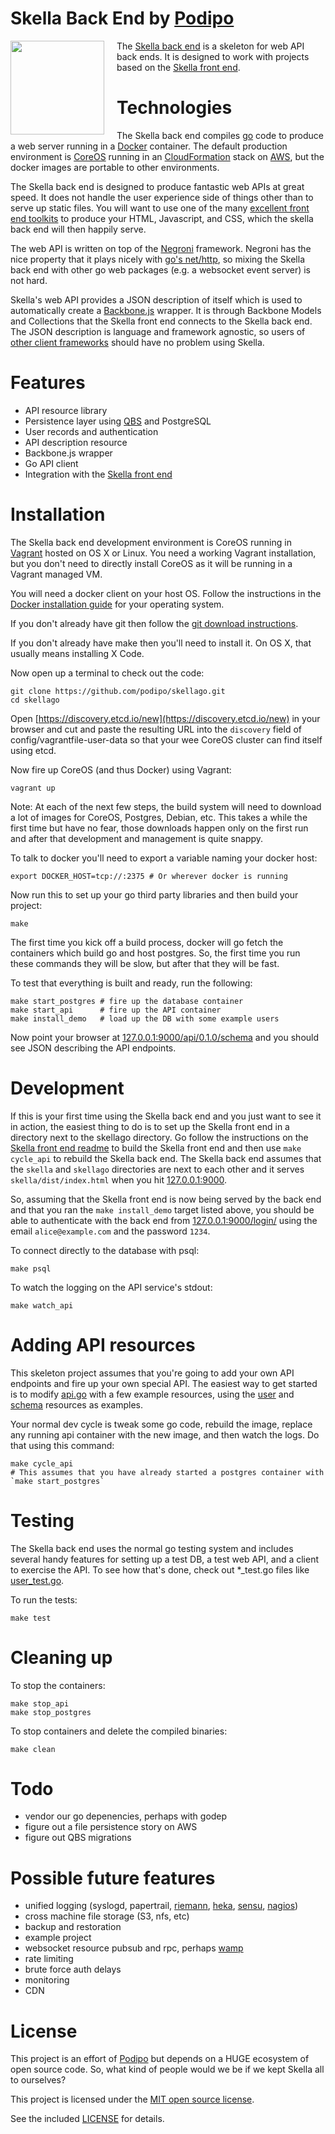 # Skella Back End by [Podipo](http://podipo.com/)

<div style="text-align: center;">
	<img width="150" style="float: left; margin: 0 20px 2px 0;"  src="http://podipo.github.io/skella/images/Skella-logo-300.png" /> 
</div>

The [Skella back end](https://github.com/podipo/skellago/) is a skeleton for web API back ends.  It is designed to work with projects based on the [Skella front end](https://github.com/podipo/skella/).

# Technologies

The Skella back end compiles [go](http://golang.org/) code to produce a web server running in a [Docker](https://www.docker.com) container.  The default production environment is [CoreOS](https://coreos.com/) running in an [CloudFormation](https://aws.amazon.com/cloudformation/) stack on [AWS](http://aws.amazon.com/), but the docker images are portable to other environments.

The Skella back end is designed to produce fantastic web APIs at great speed. It does not handle the user experience side of things other than to serve up static files.  You will want to use one of the many [excellent front end toolkits](https://github.com/podipo/skella/) to produce your HTML, Javascript, and CSS, which the skella back end will then happily serve.

The web API is written on top of the [Negroni](http://negroni.codegangsta.io/) framework.  Negroni has the nice property that it plays nicely with [go's net/http](http://golang.org/pkg/net/http/), so mixing the Skella back end with other go web packages (e.g. a websocket event server) is not hard.

Skella's web API provides a JSON description of itself which is used to automatically create a [Backbone.js](http://backbonejs.org/) wrapper.  It is through Backbone Models and Collections that the Skella front end connects to the Skella back end.  The JSON description is language and framework agnostic, so users of [other client frameworks](http://vanilla-js.com/) should have no problem using Skella.

# Features

- API resource library
- Persistence layer using [QBS](https://github.com/coocood/qbs) and PostgreSQL
- User records and authentication
- API description resource
- Backbone.js wrapper
- Go API client
- Integration with the [Skella front end](https://github.com/podipo/skella/)

# Installation

The Skella back end development environment is CoreOS running in [Vagrant](https://www.vagrantup.com/) hosted on OS X or Linux.  You need a working Vagrant installation, but you don't need to directly install CoreOS as it will be running in a Vagrant managed VM.

You will need a docker client on your host OS.  Follow the instructions in the [Docker installation guide](https://docs.docker.com/installation/#installation) for your operating system.

If you don't already have git then follow the [git download instructions](http://www.git-scm.com/downloads).

If you don't already have make then you'll need to install it.  On OS X, that usually means installing X Code.

Now open up a terminal to check out the code:

	git clone https://github.com/podipo/skellago.git
	cd skellago

Open [https://discovery.etcd.io/new](https://discovery.etcd.io/new) in your browser and cut and paste the resulting URL into the `discovery` field of config/vagrantfile-user-data so that your wee CoreOS cluster can find itself using etcd.

Now fire up CoreOS (and thus Docker) using Vagrant:

	vagrant up

Note: At each of the next few steps, the build system will need to download a lot of images for CoreOS, Postgres, Debian, etc.  This takes a while the first time but have no fear, those downloads happen only on the first run and after that development and management is quite snappy.

To talk to docker you'll need to export a variable naming your docker host:

	export DOCKER_HOST=tcp://:2375 # Or wherever docker is running

Now run this to set up your go third party libraries and then build your project:

	make

The first time you kick off a build process, docker will go fetch the containers which build go and host postgres.  So, the first time you run these commands they will be slow, but after that they will be fast.

To test that everything is built and ready, run the following:

	make start_postgres # fire up the database container
	make start_api      # fire up the API container
	make install_demo   # load up the DB with some example users

Now point your browser at [127.0.0.1:9000/api/0.1.0/schema](http://127.0.0.1:9000/api/0.1.0/schema) and you should see JSON describing the API endpoints.

# Development

If this is your first time using the Skella back end and you just want to see it in action, the easiest thing to do is to set up the Skella front end in a directory next to the skellago directory.  Go follow the instructions on the [Skella front end readme](https://github.com/podipo/skella/) to build the Skella front end and then use `make cycle_api` to rebuild the Skella back end.  The Skella back end assumes that the `skella` and `skellago` directories are next to each other and it serves `skella/dist/index.html` when you hit [127.0.0.1:9000](http://127.0.0.1:9000/).

So, assuming that the Skella front end is now being served by the back end and that you ran the `make install_demo` target listed above, you should be able to authenticate with the back end from [127.0.0.1:9000/login/](http://127.0.0.1:9000/login/) using the email `alice@example.com` and the password `1234`.

To connect directly to the database with psql:

	make psql

To watch the logging on the API service's stdout:

	make watch_api

# Adding API resources

This skeleton project assumes that you're going to add your own API endpoints and fire up your own special API.  The easiest way to get started is to modify [api.go](https://github.com/podipo/skellago/blob/master/go/src/podipo.com/skellago/api/api.go) with a few example resources, using the [user](https://github.com/podipo/skellago/blob/master/go/src/podipo.com/skellago/be/user_api.go) and [schema](https://github.com/podipo/skellago/blob/master/go/src/podipo.com/skellago/be/schema.go) resources as examples.

Your normal dev cycle is tweak some go code, rebuild the image, replace any running api container with the new image, and then watch the logs.  Do that using this command:

	make cycle_api
	# This assumes that you have already started a postgres container with `make start_postgres`

# Testing

The Skella back end uses the normal go testing system and includes several handy features for setting up a test DB, a test web API, and a client to exercise the API.  To see how that's done, check out *_test.go files like [user_test.go](https://github.com/podipo/skellago/blob/master/go/src/podipo.com/skellago/be/user_test.go).

To run the tests:

	make test

# Cleaning up

To stop the containers:

	make stop_api
	make stop_postgres

To stop containers and delete the compiled binaries:

	make clean
	
# Todo
- vendor our go depenencies, perhaps with godep
- figure out a file persistence story on AWS
- figure out QBS migrations

# Possible future features

- unified logging (syslogd, papertrail, [riemann](http://riemann.io/), [heka](https://blog.mozilla.org/services/2013/04/30/introducing-heka/), [sensu](http://sensuapp.org/), [nagios](http://www.nagios.org/))
- cross machine file storage (S3, nfs, etc)
- backup and restoration
- example project
- websocket resource pubsub and rpc, perhaps [wamp](http://wamp.ws/spec/)
- rate limiting
- brute force auth delays
- monitoring
- CDN

# License

This project is an effort of [Podipo](http://podipo.com/) but depends on a HUGE ecosystem of open source code.  So, what kind of people would we be if we kept Skella all to ourselves?

This project is licensed under the [MIT open source license](http://opensource.org/licenses/MIT).

See the included [LICENSE](https://github.com/podipo/skellago/blob/master/LICENSE) for details.
